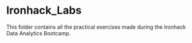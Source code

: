 # Ironhack_Labs
This folder contains all the practical exercises made during the Ironhack Data Analytics Bootcamp.
